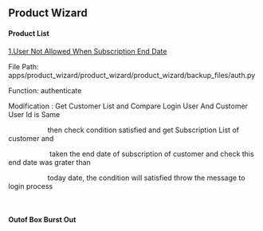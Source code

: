 ## Product Wizard
<h4><b> Product List </b></h4>
<a href="#1.User Not Allowed When Subscription End Date ">1.User Not Allowed When Subscription End Date </a>
<p> File Path: apps/product_wizard/product_wizard/product_wizard/backup_files/auth.py </p>
<p> Function: authenticate </p>
<div id="1.User Not Allowed When Subscription End Date ">
<p> Modification : Get Customer List and Compare Login User And Customer User Id is Same </p>
<p>&nbsp;&nbsp;&nbsp; &nbsp;&nbsp;&nbsp;&nbsp;&nbsp;&nbsp;&nbsp;&nbsp;&nbsp; &nbsp;&nbsp;&nbsp;&nbsp;&nbsp;&nbsp;then check condition satisfied and get Subscription List of customer and <p>
<p>&nbsp;&nbsp;&nbsp; &nbsp;&nbsp;&nbsp;&nbsp;&nbsp;&nbsp;&nbsp;&nbsp;&nbsp; &nbsp;&nbsp;&nbsp; &nbsp;&nbsp;&nbsp;taken the end date of subscription of customer and check this end date was grater than<p>
<p>&nbsp;&nbsp;&nbsp; &nbsp;&nbsp;&nbsp;&nbsp;&nbsp;&nbsp;&nbsp;&nbsp;&nbsp; &nbsp;&nbsp;&nbsp;&nbsp;&nbsp;&nbsp;today date, the condition will satisfied throw the message to login process <p>
</div>
<br>
<h4><b> Outof Box Burst Out</b></h4>
